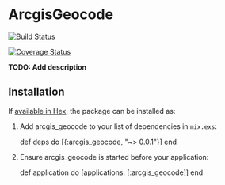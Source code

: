 # ArcgisGeocode

[![Build Status](https://semaphoreci.com/api/v1/rynam0/arcgis_geocode/branches/master/badge.svg)](https://semaphoreci.com/rynam0/arcgis_geocode)


[![Coverage Status](https://coveralls.io/repos/github/rynam0/arcgis_geocode/badge.svg?branch=master)](https://coveralls.io/github/rynam0/arcgis_geocode?branch=master)

**TODO: Add description**

## Installation

If [available in Hex](https://hex.pm/docs/publish), the package can be installed as:

  1. Add arcgis_geocode to your list of dependencies in `mix.exs`:

        def deps do
          [{:arcgis_geocode, "~> 0.0.1"}]
        end

  2. Ensure arcgis_geocode is started before your application:

        def application do
          [applications: [:arcgis_geocode]]
        end
